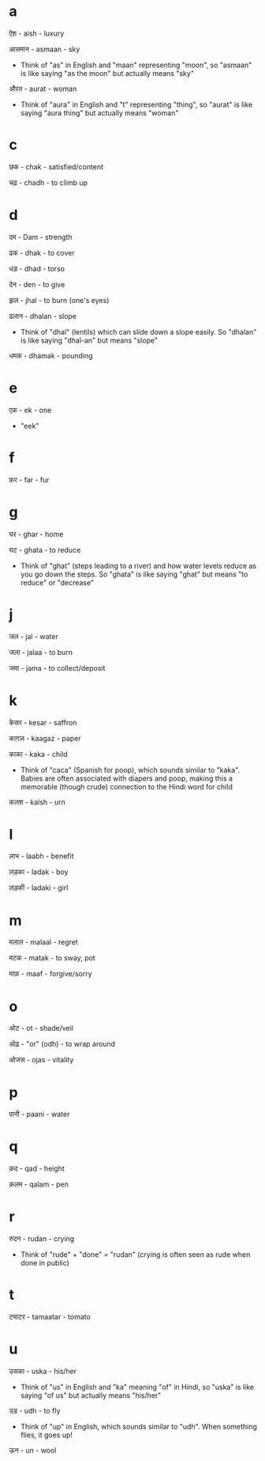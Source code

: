 # a

ऐश - aish - luxury

आसमान - asmaan - sky
- Think of "as" in English and "maan" representing "moon", so "asmaan" is like saying "as the moon" but actually means "sky"

औरत - aurat - woman
- Think of "aura" in English and "t" representing "thing", so "aurat" is like saying "aura thing" but actually means "woman"

# c

छक - chak - satisfied/content

चढ़ - chadh - to climb up

# d

दम - Dam - strength

ढक - dhak - to cover

धड़ - dhad - torso

देन - den - to give

झल - jhal - to burn (one's eyes)

ढलान - dhalan - slope
- Think of "dhal" (lentils) which can slide down a slope easily. So "dhalan" is like saying "dhal-an" but means "slope"

धमक - dhamak - pounding

# e

एक  - ek - one
- "eek"

# f

फ़र - far - fur

# g

घर - ghar - home

घट - ghata - to reduce
- Think of "ghat" (steps leading to a river) and how water levels reduce as you go down the steps. So "ghata" is like saying "ghat" but means "to reduce" or "decrease"

# j

जल - jal - water

जला - jalaa - to burn

जमा - jama - to collect/deposit

# k

केसर - kesar - saffron

काग़ज़ - kaagaz - paper

काका - kaka - child
- Think of "caca" (Spanish for poop), which sounds similar to "kaka". Babies are often associated with diapers and poop, making this a memorable (though crude) connection to the Hindi word for child

कलश - kalsh - urn

# l

लाभ - laabh - benefit

लड़का - ladak - boy

लड़की - ladaki - girl

# m

मलाल - malaal - regret

मटक - matak - to sway, pot

माफ़  - maaf - forgive/sorry

# o

ओट - ot - shade/veil

ओढ़ - "or" (odh) - to wrap around

ओजस - ojas - vitality

# p

पानी - paani - water

# q

क़द - qad - height

क़लम - qalam - pen

# r

रुदन - rudan - crying
- Think of "rude" + "done" = "rudan" (crying is often seen as rude when done in public)

# t

टमाटर - tamaatar - tomato

# u

उसका - uska - his/her
- Think of "us" in English and "ka" meaning "of" in Hindi, so "uska" is like saying "of us" but actually means "his/her"

उड़ - udh - to fly
- Think of "up" in English, which sounds similar to "udh". When something flies, it goes up!

ऊन - un - wool
